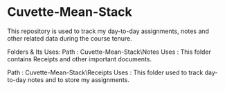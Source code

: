 # Cuvette-Mean-Stack
This repository is used to track my day-to-day assignments, notes and other related data during the course tenure.

Folders & Its Uses:
Path : Cuvette-Mean-Stack\Notes
Uses : This folder contains Receipts and other important documents.

Path : Cuvette-Mean-Stack\Receipts
Uses : This folder used to track day-to-day notes and to store my assignments.

